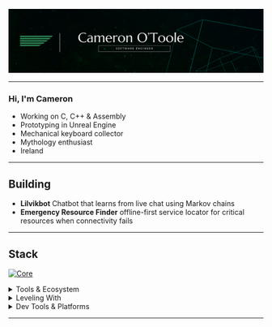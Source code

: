 ![banner](./CAMERON%20O'TOOLE%20v2.png)

---

### Hi, I'm Cameron

- Working on C, C++ & Assembly  
- Prototyping in Unreal Engine  
- Mechanical keyboard collector  
- Mythology enthusiast  
- Ireland 

---

## Building

- **Lilvikbot** Chatbot that learns from live chat using Markov chains
- **Emergency Resource Finder** offline-first service locator for critical resources when connectivity fails  


---

## Stack

[![Core](https://skillicons.dev/icons?i=js,ts,py,c,git,postgresql&perline=6)](https://skillicons.dev)
</details>

<details>
<summary>Tools & Ecosystem</summary>

[![Tools](https://skillicons.dev/icons?i=express,flask,react,vite,npm,docker&perline=6)](https://skillicons.dev)
</details>

<details>
<summary>Leveling With</summary>

[![Exploring](https://skillicons.dev/icons?i=unreal,raspberrypi,blender,neovim,linux&perline=6)](https://skillicons.dev)
</details>

<details>
<summary>Dev Tools & Platforms</summary>

[![IDEs](https://skillicons.dev/icons?i=postman,vscode,obsidian,windows,apple&perline=6)](https://skillicons.dev)
</details>

---
